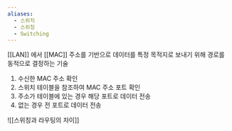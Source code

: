 ```yaml
---
aliases:
  - 스위치
  - 스위칭
  - Switching
---
```

[[LAN]] 에서 [[MAC]] 주소를 기반으로 데이터를 특정 목적지로 보내기 위해 경로를 동적으로 결정하는 기술

1. 수신한 MAC 주소 확인
2. 스위치 테이블을 참조하여 MAC 주소 포트 확인
3. 주소가 테이블에 있는 경우 해당 포트로 데이터 전송
4. 없는 경우 전 포트로 데이터 전송

![[스위칭과 라우팅의 차이]]
